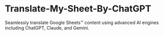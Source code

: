 # Translate-My-Sheet-By-ChatGPT
Seamlessly translate Google Sheets™ content using advanced AI engines including ChatGPT, Claude, and Gemini.
